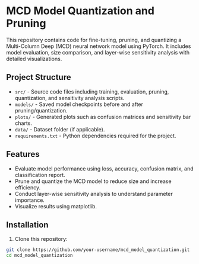 # MCD Model Quantization and Pruning

This repository contains code for fine-tuning, pruning, and quantizing a Multi-Column Deep (MCD) neural network model using PyTorch. It includes model evaluation, size comparison, and layer-wise sensitivity analysis with detailed visualizations.

## Project Structure

- `src/` - Source code files including training, evaluation, pruning, quantization, and sensitivity analysis scripts.
- `models/` - Saved model checkpoints before and after pruning/quantization.
- `plots/` - Generated plots such as confusion matrices and sensitivity bar charts.
- `data/` - Dataset folder (if applicable).
- `requirements.txt` - Python dependencies required for the project.

## Features

- Evaluate model performance using loss, accuracy, confusion matrix, and classification report.
- Prune and quantize the MCD model to reduce size and increase efficiency.
- Conduct layer-wise sensitivity analysis to understand parameter importance.
- Visualize results using matplotlib.

## Installation

1. Clone this repository:

```bash
git clone https://github.com/your-username/mcd_model_quantization.git
cd mcd_model_quantization
